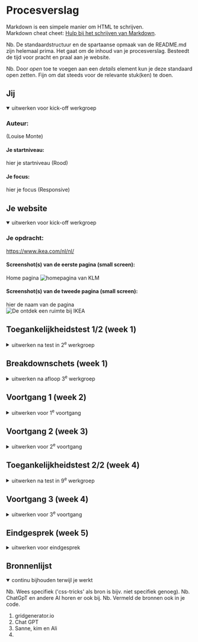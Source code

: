 # Procesverslag
Markdown is een simpele manier om HTML te schrijven.  
Markdown cheat cheet: [Hulp bij het schrijven van Markdown](https://github.com/adam-p/markdown-here/wiki/Markdown-Cheatsheet).

Nb. De standaardstructuur en de spartaanse opmaak van de README.md zijn helemaal prima. Het gaat om de inhoud van je procesverslag. Besteedt de tijd voor pracht en praal aan je website.

Nb. Door *open* toe te voegen aan een *details* element kun je deze standaard open zetten. Fijn om dat steeds voor de relevante stuk(ken) te doen.





## Jij

<details open>
  <summary>uitwerken voor kick-off werkgroep</summary>

  ### Auteur:
 (Louise Monte)

  #### Je startniveau:
  hier je startniveau (Rood)

  #### Je focus:
  hier je focus (Responsive)
 
</details>





## Je website

<details open>
  <summary> uitwerken voor kick-off werkgroep</summary>

  ### Je opdracht:
https://www.ikea.com/nl/nl/
  #### Screenshot(s) van de eerste pagina (small screen): 
Home pagina
  <img src="readme-images/homepagina_IKEA.pdf" width="375px" alt="homepagina van KLM">

  #### Screenshot(s) van de tweede pagina (small screen):
  hier de naam van de pagina  
  <img src="readme-images/pagina_ontdekruimte.pdf" width="375px" alt="De ontdek een ruimte bij IKEA">
 
</details>



## Toegankelijkheidstest 1/2 (week 1)

<details>
  <summary>uitwerken na test in 2<sup>e</sup> werkgroep</summary>




  ### Bevindingen
  Lijst met je bevindingen die in de test naar voren kwamen:

  Uit mijn fyisieke test kwam naar voren dat ikea voor mij perfect scoort op toegankelijkheid. Namelijk detoegangelijkheid met de tap, de kleurgebruikt van IKEA die handige informatie aan geeft. De screen reader die goed werkt duidelijke fout meldingen. Feedback als je ergens op wilt klikken. Dan komt er een balkje onder. De schaalbaarheid dat groter word voor slecht ziende. Dit is voor mij een uitstekend goeie website die denkt aan de toegankelijkheid van andere. IKEA maakt alleen geen gebruik van darkmode. 

Uit de WCAG test kwamen belangrijke bevindingen. Uit de test scoorde IKEA ook goed. Ik kon bij elk element wel "yes" zeggen. Maar IKEA scoort wel slecht op de 'images, media. en animation' daar heb ik veel "no" in moeten vullen. Een paar bevindingen zijn bijvoorbeeld dat IKEA niet werkt met afmetingen als een schermm bijschaaldt. Zij gebruiken voor elk formaat ander soort afbeeldingen. Dus van een plaatje zijn wel 9 varianten. IKEA gbruikt in de code ook geen "alt" (geen beschrijving van de afbeeldingen) Ook maakt IKEA niet echt gebruik van animatie's (dat is over het algemeen niet erg) maar daar scoorde ze laag op. Bij media (video en audio) hebben ze geen audio transcriptions of captions.

</details>



## Breakdownschets (week 1)

<details>
  <summary>uitwerken na afloop 3<sup>e</sup> werkgroep</summary>

  ### de hele pagina: 
  <img src="readme-images/breakdownschets_hele_pagina.pdf" width="375px" alt="breakdown van de hele pagina">

  ### dynamisch deel (bijv menu): 
  <img src="readme-images/breakdownschets_menu.pdf" width="375px" alt="breakdown schets van alleen het menu">
</details>





## Voortgang 1 (week 2)

<details>
  <summary>uitwerken voor 1<sup>e</sup> voortgang</summary>

  ### Stand van zaken
In week 2 was ik begonnen met het opbouwen van de CSS-pagina's. Ik was goed op weg, totdat ik tegen een paar obstakels aanliep. Ik had moeite met het maken van mijn footer en ook met het gebruik van Grid. Elke keer als ik dacht dat het lukte, kreeg ik het niet voor elkaar. Met mijn footer ben ik nu nog steeds aan het experimenteren.
 <img src="readme-images/grid_readme" width="375px" alt="grid afbeelding">

Desondanks heb ik in week 2 mijn focus gelegd op het stijlen van de pagina. Ik was bezig met het instellen van de basiselementen, zoals het kiezen van geschikte fonts en kleuren, en het toevoegen van marges en paddings om de lay-out te verfraaien. Voor de positionering van de elementen heb ik gebruik gemaakt van Flexbox en Grid om een responsieve en goed gestructureerde lay-out te creëren. Maar met Grid had ik niet altijd het gewenste resultaat. Zoals ik al eerder aangaf had ik last met het leren van grid. Ik vind dat lastiger dan flexbox

  ### Agenda voor meeting
  samen met je groepje opstellen

 1. Hoe krijg ik de video en de afbeelding naast elkaar in een grid 
 2. hoe zorg ik er voor dat deze carousel functie swipt?
 3. hoe maar ik zo;n card met kleur aan de onderkant ?
 4. hoe kan mijn lettertype groter worden als ik het scherm groter maak 


  ### Verslag van meeting
  hier na afloop snel de uitkomsten van de meeting vastleggen

  - Het maken van een afbeelding met daar onder een kleur er tegen aan aan de onderkant. 
  - Ook hoe je het beste de scroll functie kan gebruiken zodat hij niet terug swipe naar de vorige pargina
  - meer te weten gekomen over het gebruiken van grid
  - het mee schalen van afbeeldingen en font sizes
   <img src="readme-images/meeschalen" width="375px" alt="schaal afbeelding">

</details>





## Voortgang 2 (week 3)

<details>
  <summary>uitwerken voor 2<sup>e</sup> voortgang</summary>

  ### Stand van zaken
Deze week, bij de derde stand van zaken, merkte ik dat ik een beetje achterliep en dat ik toch nog wat gas erbij moest gooien. In week 3 heb ik me vooral gefocust op het verbeteren van de website. Ik heb verschillende componenten toegevoegd, zoals knoppen en formuliervelden. Daarnaast ben ik aan de slag gegaan met hover- en focus-effecten. Ook heb ik gewerkt aan de positionering van elementen door gebruik te maken van Flexbox en Grid, waarbij ik mijn kennis verder heb verdiept. Hetzelfde geldt voor de media queries die ik heb toegevoegd aan mijn CSS.


  ### Agenda voor meeting
  samen met je groepje opstellen


 1. Hoe krijg ik deze text boven op een afbeelding ?
 2. hoe krijg ik deze afbeelding naar de rechter kant van mijn scherm

  ### Verslag van meeting
  hier na afloop snel de uitkomsten van de meeting vastleggen
 
  - Meer informatie te weten gekomen over grid
  - meer gebruik gemaakt van @media queries
 <img src="readme-images/mediaqueries" width="375px" alt="media afbeelding">




</details>





## Toegankelijkheidstest 2/2 (week 4)

<details>
  <summary>uitwerken na test in 9<sup>e</sup> werkgroep</summary>

  ### Bevindingen

Uit de WCAG - test van IKEA zijn een paar belangrijke bevindingen te vinden. 


1. Content 
Bij het onderdeel content scoorde IKEA goed. Daar was niet iets echt om te verbeteren. In mijn eigen website heb ik ook duidelijke taal en dat buttons, links en labels er anders uit ziet. Maar zoals ik al aangaf is dat IKEA geen foute hier op scoorde. Dus ik heb het design van de IKEA website aangehouden met de links, buttons en forms. 

2. Global code
Bij het onderdeel Global code scoorde IKEA bij de validate en de lang attribute on the html element niet goed. Over het algemeen zaten er in IKEA website veel errors in de HTML. Dat heb ik weten te verbeteren. 

3. Keyboard
Bij het onderdeel Keyboard scoorde IKEA ook normaal. Je kon er door heen met de taptoetsen. In mijn eigen website heb ik dit gelaten

4. Mobile and touch 
Bij het onderdeel Mobile and touch scoorde IKEA ook goed. Hier heb ik geen bijzondere wijzigingen gedaan voor op mijn eigen website. 

5. Headings
Bij het onderdeal van de heading scoorde de orginele website van IKEA goed. Ze hadden duidelijke koppjes en ook een logische volgorden. Bij mijn IKEA website heb ik het zelfde gedaan.

6. List
Bij het onder deel list. is e over het algemeen zelf gebruikt gemaakt voor bijna alles wat te maken heeft met ul. Het zelfde heb ik gedaan voor mijn website.

7. Images
Bij het onderdeel images scoorde IKEA over het algemeen heel slecht. Alles was een "no". IKEA maakte geen gebruik van alt attributes, of enige discription voor hun afbeeldingen. Als een blind iemand er dan doorheen bladerd met de tap toesten. Dan werd de image niet omschreven. Bij mijn IKEA website heb ik dat wel toegevoegd. Een bijschrijf met een omschrijving van wat er op de afbeelding staat. Zodat het ook voor zulke gebruikers toegankelijk kan zijn. 

8. Media
Bij het onderdeel media scoorde IKEA niet goed. Zij maakte gebruik van een video die autoplay deed. En dat er bij de video captions of bij de audio transcripts zijn. Daar maakte IKEA geen gebruik van. In mijn eigen website van IKEA heb ik alleen de video op 'niet autoplay' staan zodat de video zich niet gaat afspelen wanneer de website wordt geopend. 

9. Controls
Bij het onderdeel controls scoorde IKEA wel redelijk goed. Een paar no's waarvan ik er eentje kon veranderen. Als je bij de IKEA website op een link klitk dan opent de link in de zelfde tab. Daar scroorde IKEA "no" op. In mijn website is dat niet en dan opent er een nieuwe link op een nieuw tablad. 

10. Appearance
Bij het onderdeel appearance scoorde IKEA slecht. Over het algemeen hebben zij geen light darkmode. Bij mijn website heb ik wel de light dark mode toegevoegd. 

11. Animation
Bij het onderdeel Animation scooorde IKEA over het algemeen niet goed. Maar dat is niet erg want IKEA maakt niet echt gebruiik van animaties. Ik heb daar mijn deel ook niet aan bij genomen. Ik heb gekzoen voor responsive dus ik heb geen gebruik gemaakt van animaties. 

12. Color contras
Bij het odner deel Color contrasScoorde IKEA goed, dus over het algemeen waren daar geen aanpassingen voor nodig.




Bevindingen op een rijtje:



- content en structuur: IKEA scoorde goed op content, met duidelijke taal en visuele consistentie voor buttons, links en labels. Dit is overgenomen in mijn eigen ontwerp.
- Toegankelijkheid: Ik heb de toegankelijkheid verbeterd door alt-attributen toe te voegen aan afbeeldingen en autoplay voor video's uit te schakelen.
- HTML-validatie: De IKEA's website bevatte veel fouten in de HTML-code. Deze zijn in mijn code gecorrigeerd.
- Dark mode: IKEA biedt geen light/dark mode, maar ik hebt deze functionaliteit toegevoegd aan mijn website.
- Links en tabs: IKEA opent links in dezelfde tab, mijn website doet dat niet



</details>


## Voortgang 3 (week 4)

<details>
  <summary>uitwerken voor 3<sup>e</sup> voortgang</summary>

  ### Stand van zaken
In deze week heb ik de website geschikt gemaakt voor mobiele apparaten. Ik heb media queries toegevoegd, zodat de website goed past op verschillende schermen, zoals op een desktop, tablet of smartphone. Voor de kleinere schermen heb ik een hamburger-menu gemaakt. dat heb ik samen met Ali gedaan. Die heeft mij daar bij geholpen. Ook deze week ben ik weer druk aan de slag geweest met het maken van een grid van de afbeeldingen. En ik had heel veel moeite met het maken van een hamburger menu in het begin van de week. 


  ### Agenda voor meeting
  samen met je groepje opstellen

 1. Het opstellen van een hamburger menu want dat werkt niet elke keer
 2. het maken van een pintrest grid

  ### Verslag van meeting
  hier na afloop snel de uitkomsten van de meeting vastleggen

  - de Nieuwe hamburger menu
  - object position gebruiken om in mijn grid een bepaald gedeelte van mijn afbeelding te hebben 
  - en een schaduw toevoegen zodat ik een hover effect heb op mijn icoontjes


</details>





## Eindgesprek (week 5)

<details>
  <summary>uitwerken voor eindgesprek</summary>

  ### Je uitkomst - karakteristiek screenshots:
  <img src="readme-images/ikeawebsite_louisepng.png" width="375px" alt="uitomst opdracht 1">
    <img src="readme-images/pag_2.png" width="375px" alt="uitomst opdracht 1">


  ### Dit ging goed/Heb ik geleerd: 
Ik heb geleerd:

1. ik heb geleerd hoe je een header opstelt met menu, grid, @media queries, svg'ts en de marges
2. ik heb geleerd hoe je kan werken met grid en hoe eenvoudiger dat is tegenover flexbox
3. ik heb geleerd hoe dingen kunnen mee schalen als je iets groter maakt
4. ik heb geleerd hoe je een website responsive kan maken 
5. ik heb geleerd hoe je roots kan gebruiken
6. hoe handig inspecteren is

 <img src="readme-images/gridpag1.png" width="375px" alt="top">
 <img src="readme-images/gridpag2.png" width="375px" alt="top">
 <img src="readme-images/svgopimg.png" width="375px" alt="top">
 <img src="readme-images/articles.png" width="375px" alt="top">
 <img src="readme-images/headermetvideoenimg.png" width="375px" alt="top">
 <img src="readme-images/header.png" width="375px" alt="top">

  ### Dit was lastig/Is niet gelukt:


 <img src="readme-images/nietlukken.png" width="375px" alt="helaas">
  Er zijn een paar dingen niet gelukt en dat zijn:
  1. de footer dat als hij groter word dat dan de text naast elkaar komt
  2. de header waarbij als je op de zoek balk komt dat er een menu tervoorschijn komt 
  3. en dark mode is niet goed gelukt 
</details>




## Bronnenlijst

<details open>
  <summary>continu bijhouden terwijl je werkt</summary>

  Nb. Wees specifiek ('css-tricks' als bron is bijv. niet specifiek genoeg). 
  Nb. ChatGpT en andere AI horen er ook bij.
  Nb. Vermeld de bronnen ook in je code.

  1. gridgenerator.io
  2. Chat GPT
  3. Sanne, kim en Ali
  4. 

</details>
